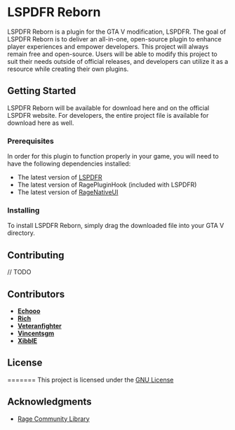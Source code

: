 # LSPDFR Reborn

LSPDFR Reborn is a plugin for the GTA V modification, LSPDFR.  The goal of LSPDFR Reborn is to deliver an all-in-one, open-source plugin to enhance player experiences and empower developers.  This project will always remain free and open-source.  Users will be able to modify this project to suit their needs outside of official releases, and developers can utilize it as a resource while creating their own plugins.

## Getting Started

LSPDFR Reborn will be available for download here and on the official LSPDFR website.  For developers, the entire project file is available for download here as well.

### Prerequisites

In order for this plugin to function properly in your game, you will need to have the following dependencies installed:

- The latest version of [LSPDFR](https://www.lcpdfr.com/downloads/gta5mods/g17media/7792-lspd-first-response/)
- The latest version of RagePluginHook (included with LSPDFR)
- The latest version of [RageNativeUI](https://github.com/alexguirre/RAGENativeUI/releases)

### Installing

To install LSPDFR Reborn, simply drag the downloaded file into your GTA V directory.

## Contributing

// TODO

## Contributors

* [**Echooo**](https://github.com/Echooo29)
* [**Rich**](https://github.com/Rich-Dunne)
* [**Veteranfighter**](https://github.com/Veteranfighter)
* [**Vincentsgm**](https://github.com/Vincentsgm)
* [**XibblE**](https://github.com/XibblEDK)

## License

=======
This project is licensed under the [GNU License](LICENSE.md)


## Acknowledgments

* [Rage Community Library](https://github.com/Rich-Dunne/rage-community-library)

